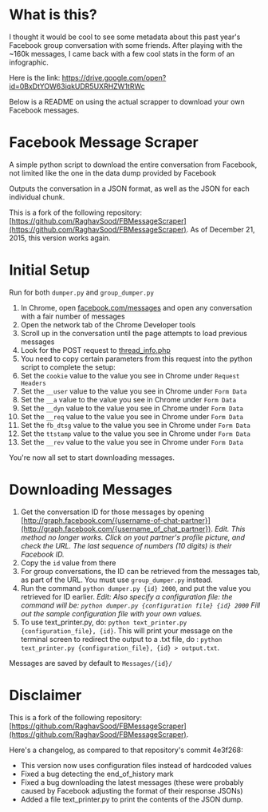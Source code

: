 What is this?
=============
I thought it would be cool to see some metadata about this past year's Facebook group conversation with some friends.
After playing with the ~160k messages, I came back with a few cool stats in the form of an infographic.

Here is the link:
https://drive.google.com/open?id=0BxDtYOW63iqkUDR5UXRHZW1tRWc

Below is a README on using the actual scrapper to download your own Facebook messages.

Facebook Message Scraper
========================

A simple python script to download the entire conversation from Facebook, not limited like the one in the data dump provided by Facebook

Outputs the conversation in a JSON format, as well as the JSON for each individual chunk.

This is  a fork of the following repository: [https://github.com/RaghavSood/FBMessageScraper](https://github.com/RaghavSood/FBMessageScraper). As of December 21, 2015, this version works again.


Initial Setup
=============

Run for both `dumper.py` and `group_dumper.py`

1. In Chrome, open [facebook.com/messages](https://www.facebook.com/messages/) and open any conversation with a fair number of messages
2. Open the network tab of the Chrome Developer tools
3. Scroll up in the conversation until the page attempts to load previous messages
4. Look for the POST request to [thread\_info.php](https://www.facebook.com/ajax/mercury/thread_info.php)
5. You need to copy certain parameters from this request into the python script to complete the setup:
  1. Set the `cookie` value to the value you see in Chrome under `Request Headers`
  2. Set the `__user` value to the value you see in Chrome under `Form Data` 
  3. Set the `__a` value to the value you see in Chrome under `Form Data`
  4. Set the `__dyn` value to the value you see in Chrome under `Form Data`
  5. Set the `__req` value to the value you see in Chrome under `Form Data`
  6. Set the `fb_dtsg` value to the value you see in Chrome under `Form Data`
  7. Set the `ttstamp` value to the value you see in Chrome under `Form Data`
  8. Set the `__rev` value to the value you see in Chrome under `Form Data`

You're now all set to start downloading messages.

Downloading Messages
====================

1. Get the conversation ID for those messages by opening [http://graph.facebook.com/{username-of-chat-partner}](http://graph.facebook.com/{username_of_chat_partner}). *Edit. This method no longer works. Click on yout partner's profile picture, and check the URL. The last sequence of numbers (10 digits) is their Facebook ID.*
2. Copy the `id` value from there
3. For group conversations, the ID can be retrieved from the messages tab, as part of the URL. You must use `group_dumper.py` instead.
4. Run the command `python dumper.py {id} 2000`, and put the value you retrieved for ID earlier. *Edit: Also specify a configuration file: the command will be: `python dumper.py {configuration file} {id} 2000` Fill out the sample configuration file with your own values.*
5. To use text_printer.py, do: `python text_printer.py {configuration_file}, {id}`. This will print your message on the terminal screen to redirect the output to a .txt file, do : `python text_printer.py {configuration_file}, {id} > output.txt`.

Messages are saved by default to `Messages/{id}/`

Disclaimer
============

This is  a fork of the following repository: [https://github.com/RaghavSood/FBMessageScraper](https://github.com/RaghavSood/FBMessageScraper).

Here's a changelog, as compared to that repository's commit 4e3f268:
* This version now uses configuration files instead of hardcoded values
* Fixed a bug detecting the end_of_history mark
* Fixed a bug downloading the latest messages (these were probably caused by Facebook adjusting the format of their response JSONs)
* Added a file text_printer.py to print the contents of the JSON dump.


